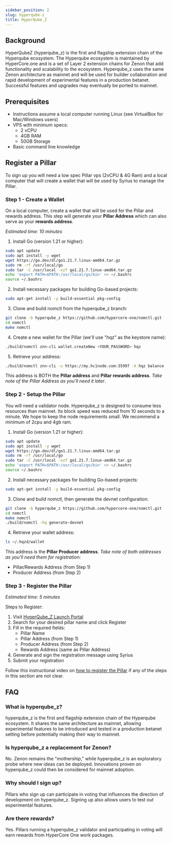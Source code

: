 ```yaml
---
sidebar_position: 2
slug: hyperqube-z
title: HyperQube_Z
---
```


## Background

HyperQubeZ (hyperqube_z) is the first and flagship extension chain of the Hyperqube ecosystem. The Hyperqube ecosystem is maintained by HyperCore.one and is a set of Layer 2 extension chains for Zenon that add functionality and scalability to the ecosystem. Hyperqube_z uses the same Zenon architecture as mainnet and will be used for builder collaboration and rapid development of experimental features in a production betanet. Successful features and upgrades may eventually be ported to mainnet.

## Prerequisites
- Instructions assume a local computer running Linux (see VirtualBox for Mac/Windows users)
- VPS with minimum specs:
  - 2 vCPU
  - 4GB RAM
  - 50GB Storage
- Basic command line knowledge

## Register a Pillar

To sign up you will need a low spec Pillar vps (2vCPU & 4G Ram) and a local computer that will create a wallet that will be used by Syrius to manage the Pillar.

### Step 1 - Create a Wallet
On a local computer, create a wallet that will be used for the Pillar and rewards address. This step will generate your **Pillar Address** which can also serve as your **rewards address**.

_Estimated time: 10 minutes_

1. Install Go (version 1.21 or higher):
```bash
sudo apt update
sudo apt install -y wget
wget https://go.dev/dl/go1.21.7.linux-amd64.tar.gz
sudo rm -rf /usr/local/go
sudo tar -C /usr/local -xzf go1.21.7.linux-amd64.tar.gz
echo 'export PATH=$PATH:/usr/local/go/bin' >> ~/.bashrc
source ~/.bashrc
```

2. Install necessary packages for building Go-based projects:
```bash
sudo apt-get install -y build-essential pkg-config
```

3. Clone and build nomctl from the hyperqube_z branch:
```bash
git clone -b hyperqube_z https://github.com/hypercore-one/nomctl.git
cd nomctl
make nomctl
```

4. Create a new wallet for the Pillar (we'll use "hqz" as the keystore name):
```bash
./build/nomctl znn-cli wallet.createNew <YOUR_PASSWORD> hqz
```

5. Retrieve your address:
```bash
./build/nomctl znn-cli -u https://my.hc1node.com:35997 -k hqz balance
```
This address is BOTH the **Pillar address** and **Pillar rewards address**. _Take note of the Pillar Address as you'll need it later_.

### Step 2 - Setup the Pillar
You will need a validator node. Hyperqube_z is designed to consume less resources than mainnet. Its block speed was reduced from 10 seconds to a minute. We hope to keep the node requirements small. We recommend a minimum of 2cpu and 4gb ram.

1. Install Go (version 1.21 or higher):
```bash
sudo apt update
sudo apt install -y wget
wget https://go.dev/dl/go1.21.7.linux-amd64.tar.gz
sudo rm -rf /usr/local/go
sudo tar -C /usr/local -xzf go1.21.7.linux-amd64.tar.gz
echo 'export PATH=$PATH:/usr/local/go/bin' >> ~/.bashrc
source ~/.bashrc
```

2. Install necessary packages for building Go-based projects:
```bash
sudo apt-get install -y build-essential pkg-config
```

3. Clone and build nomctl, then generate the devnet configuration:
```bash
git clone -b hyperqube_z https://github.com/hypercore-one/nomctl.git
cd nomctl
make nomctl
./build/nomctl -hq generate-devnet
```

4. Retrieve your wallet address:
```bash
ls ~/.hqzd/wallet
```
This address is the **Pillar Producer address**. _Take note of both addresses as you'll need them for registration:_
- Pillar/Rewards Address (from Step 1)
- Producer Address (from Step 2)

### Step 3 - Register the Pillar
_Estimated time: 5 minutes_

Steps to Register:

1. Visit [HyperQube_Z Launch Portal](https://launch.hyperqube.network)
2. Search for your desired pillar name and click Register
3. Fill in the required fields:
   - Pillar Name
   - Pillar Address (from Step 1)
   - Producer Address (from Step 2)
   - Rewards Address (same as Pillar Address)
4. Generate and sign the registration message using Syrius
5. Submit your registration

Follow this instructional video on [how to register the Pillar](https://youtu.be/jxbKJmvtBrI) if any of the steps in this section are not clear.

## FAQ

### What is hyperqube_z?
hyperqube_z is the first and flagship extension chain of the Hyperqube ecosystem. It shares the same architecture as mainnet, allowing experimental features to be introduced and tested in a production betanet setting before potentially making their way to mainnet.

### Is hyperqube_z a replacement for Zenon?
No. Zenon remains the "mothership," while hyperqube_z is an exploratory probe where new ideas can be deployed. Innovations proven on hyperqube_z could then be considered for mainnet adoption.

### Why should I sign up?
Pillars who sign up can participate in voting that influences the direction of development on hyperqube_z. Signing up also allows users to test out experimental features.

### Are there rewards?
Yes. Pillars running a hyperqube_z validator and participating in voting will earn rewards from HyperCore One work packages.



